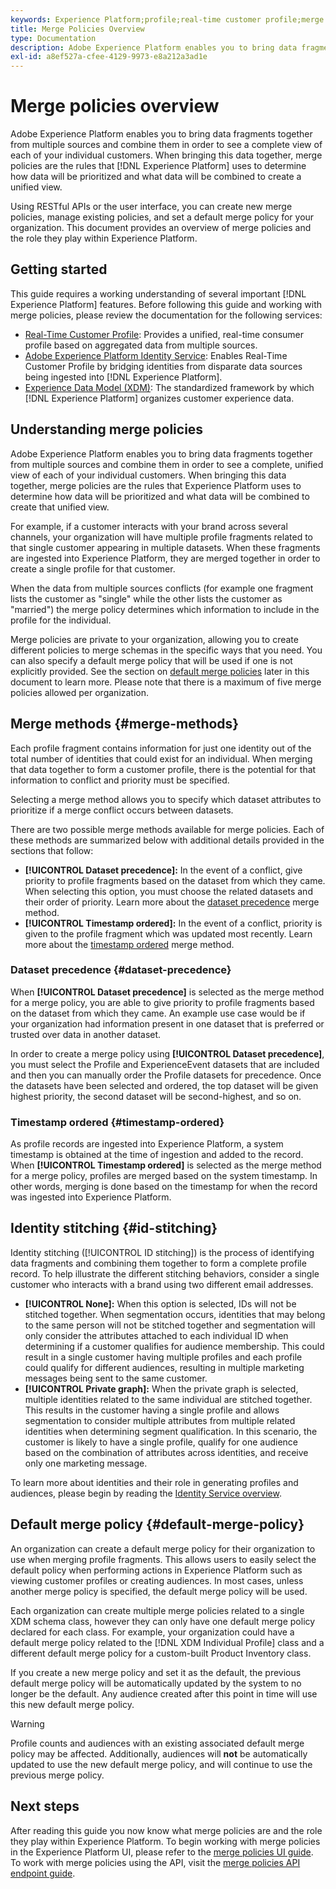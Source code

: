 ```yaml
---
keywords: Experience Platform;profile;real-time customer profile;merge policies;UI;user interface;timestamp ordered;dataset precedence
title: Merge Policies Overview
type: Documentation
description: Adobe Experience Platform enables you to bring data fragments together from multiple sources and combine them in order to see a complete view of your individual customers. When bringing this data together, merge policies are the rules that Experience Platform uses to determine how data will be prioritized and what data will be combined to create the unified view.
exl-id: a8ef527a-cfee-4129-9973-e8a212a3ad1e
---
```

# Merge policies overview

Adobe Experience Platform enables you to bring data fragments together from multiple sources and combine them in order to see a complete view of each of your individual customers. When bringing this data together, merge policies are the rules that [!DNL Experience Platform] uses to determine how data will be prioritized and what data will be combined to create a unified view. 

Using RESTful APIs or the user interface, you can create new merge policies, manage existing policies, and set a default merge policy for your organization. This document provides an overview of merge policies and the role they play within Experience Platform.

## Getting started

This guide requires a working understanding of several important [!DNL Experience Platform] features. Before following this guide and working with merge policies, please review the documentation for the following services:

* [Real-Time Customer Profile](../home.md): Provides a unified, real-time consumer profile based on aggregated data from multiple sources.
* [Adobe Experience Platform Identity Service](../../identity-service/home.md): Enables Real-Time Customer Profile by bridging identities from disparate data sources being ingested into [!DNL Experience Platform].
* [Experience Data Model (XDM)](../../xdm/home.md): The standardized framework by which [!DNL Experience Platform] organizes customer experience data.

## Understanding merge policies

Adobe Experience Platform enables you to bring data fragments together from multiple sources and combine them in order to see a complete, unified view of each of your individual customers. When bringing this data together, merge policies are the rules that Experience Platform uses to determine how data will be prioritized and what data will be combined to create that unified view.

For example, if a customer interacts with your brand across several channels, your organization will have multiple profile fragments related to that single customer appearing in multiple datasets. When these fragments are ingested into Experience Platform, they are merged together in order to create a single profile for that customer. 

When the data from multiple sources conflicts (for example one fragment lists the customer as "single" while the other lists the customer as "married") the merge policy determines which information to include in the profile for the individual.

Merge policies are private to your organization, allowing you to create different policies to merge schemas in the specific ways that you need. You can also specify a default merge policy that will be used if one is not explicitly provided. See the section on [default merge policies](#default-merge-policy) later in this document to learn more. Please note that there is a maximum of five merge policies allowed per organization.

## Merge methods {#merge-methods}

Each profile fragment contains information for just one identity out of the total number of identities that could exist for an individual. When merging that data together to form a customer profile, there is the potential for that information to conflict and priority must be specified. 

Selecting a merge method allows you to specify which dataset attributes to prioritize if a merge conflict occurs between datasets. 

There are two possible merge methods available for merge policies. Each of these methods are summarized below with additional details provided in the sections that follow:

* **[!UICONTROL Dataset precedence]:** In the event of a conflict, give priority to profile fragments based on the dataset from which they came. When selecting this option, you must choose the related datasets and their order of priority. Learn more about the [dataset precedence](#dataset-precedence) merge method.
* **[!UICONTROL Timestamp ordered]:** In the event of a conflict, priority is given to the profile fragment which was updated most recently. Learn more about the [timestamp ordered](#timestamp-ordered) merge method.

### Dataset precedence {#dataset-precedence}

When **[!UICONTROL Dataset precedence]** is selected as the merge method for a merge policy, you are able to give priority to profile fragments based on the dataset from which they came. An example use case would be if your organization had information present in one dataset that is preferred or trusted over data in another dataset. 

In order to create a merge policy using **[!UICONTROL Dataset precedence]**, you must select the Profile and ExperienceEvent datasets that are included and then you can manually order the Profile datasets for precedence. Once the datasets have been selected and ordered, the top dataset will be given highest priority, the second dataset will be second-highest, and so on.

### Timestamp ordered {#timestamp-ordered}

As profile records are ingested into Experience Platform, a system timestamp is obtained at the time of ingestion and added to the record. When **[!UICONTROL Timestamp ordered]** is selected as the merge method for a merge policy, profiles are merged based on the system timestamp. In other words, merging is done based on the timestamp for when the record was ingested into Experience Platform.

## Identity stitching {#id-stitching}

Identity stitching ([!UICONTROL ID stitching]) is the process of identifying data fragments and combining them together to form a complete profile record. To help illustrate the different stitching behaviors, consider a single customer who interacts with a brand using two different email addresses.

* **[!UICONTROL None]:** When this option is selected, IDs will not be stitched together. When segmentation occurs, identities that may belong to the same person will not be stitched together and segmentation will only consider the attributes attached to each individual ID when determining if a customer qualifies for audience membership. This could result in a single customer having multiple profiles and each profile could qualify for different audiences, resulting in multiple marketing messages being sent to the same customer.
* **[!UICONTROL Private graph]:** When the private graph is selected, multiple identities related to the same individual are stitched together. This results in the customer having a single profile and allows segmentation to consider multiple attributes from multiple related identities when determining segment qualification. In this scenario, the customer is likely to have a single profile, qualify for one audience based on the combination of attributes across identities, and receive only one marketing message.

To learn more about identities and their role in generating profiles and audiences, please begin by reading the [Identity Service overview](../../identity-service/home.md).

## Default merge policy {#default-merge-policy}

An organization can create a default merge policy for their organization to use when merging profile fragments. This allows users to easily select the default policy when performing actions in Experience Platform such as viewing customer profiles or creating audiences. In most cases, unless another merge policy is specified, the default merge policy will be used.

Each organization can create multiple merge policies related to a single XDM schema class, however they can only have one default merge policy declared for each class. For example, your organization could have a default merge policy related to the [!DNL XDM Individual Profile] class and a different default merge policy for a custom-built Product Inventory class. 

If you create a new merge policy and set it as the default, the previous default merge policy will be automatically updated by the system to no longer be the default. Any audience created after this point in time will use this new default merge policy.

>[!WARNING]
>
>Profile counts and audiences with an existing associated default merge policy may be affected. Additionally, audiences will **not** be automatically updated to use the new default merge policy, and will continue to use the previous merge policy.

## Next steps

After reading this guide you now know what merge policies are and the role they play within Experience Platform. To begin working with merge policies in the Experience Platform UI, please refer to the [merge policies UI guide](ui-guide.md). To work with merge policies using the API, visit the [merge policies API endpoint guide](../api/merge-policies.md).
